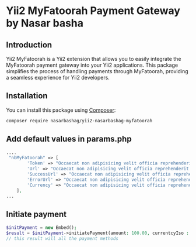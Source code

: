 # Yii2 MyFatoorah Payment Gateway by Nasar basha

## Introduction

Yii2 MyFatoorah is a Yii2 extension that allows you to easily integrate the MyFatoorah payment gateway into your Yii2 applications. This package simplifies the process of handling payments through MyFatoorah, providing a seamless experience for Yii2 developers.

## Installation

You can install this package using [Composer](https://getcomposer.org/):

```bash
composer require nasarbashag/yii2-nasarbashag-myfatoorah
```

## Add default values in params.php

```php
....
 "nbMyFatoorah" => [
        'Token' => "Occaecat non adipisicing velit officia reprehenderit non non ea velit ad minim.",
        'Url' => "Occaecat non adipisicing velit officia reprehenderit non non ea velit ad minim.",
        'SuccessUrl' => "Occaecat non adipisicing velit officia reprehenderit non non ea velit ad minim.",
        'ErrorUrl' => "Occaecat non adipisicing velit officia reprehenderit non non ea velit ad minim.",
        'Currency' => "Occaecat non adipisicing velit officia reprehenderit non non ea velit ad minim.",
    ],
...
```

## Initiate payment

```php
$initPayment = new Embed();
$result = $initPayment->initiatePayment(amount: 100.00, currentcyIso : "KWD");
// this result will all the payment methods
```
